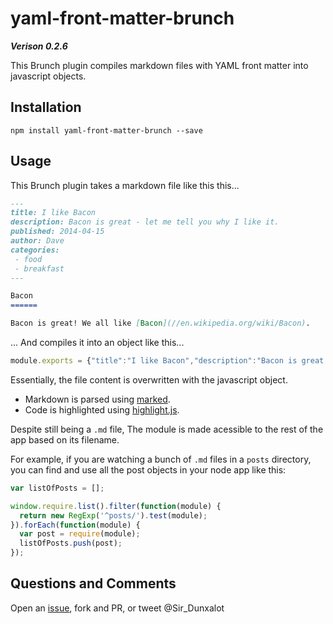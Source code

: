 yaml-front-matter-brunch
======

***Verison 0.2.6***

This Brunch plugin compiles markdown files with YAML front matter into javascript objects.

Installation
------

```
npm install yaml-front-matter-brunch --save
```

Usage
------

This Brunch plugin takes a markdown file like this this...

```markdown
---
title: I like Bacon
description: Bacon is great - let me tell you why I like it.
published: 2014-04-15
author: Dave
categories:
 - food
 - breakfast
---

Bacon
======

Bacon is great! We all like [Bacon](//en.wikipedia.org/wiki/Bacon).
```

... And compiles it into an object like this...

```js
module.exports = {"title":"I like Bacon","description":"Bacon is great - let me tell you why I like it.","published":"2014-04-15T00:00:00.000Z","author":"Dave","categories":["food","breakfast"],"__content":"<h1>Bacon</h1><p>Bacon is great! We all like <a href=\"//en.wikipedia.org/wiki/Bacon\">Bacon</a>"}
```

Essentially, the file content is overwritten with the javascript object.

- Markdown is parsed using [marked](https://github.com/chjj/marked).
- Code is highlighted using [highlight.js](http://highlightjs.org/).

Despite still being a `.md` file, The module is made acessible to the rest of the app based on its filename.

For example, if you are watching a bunch of `.md` files in a `posts` directory, you can find and use all the post objects in your node app like this:

```js
var listOfPosts = [];

window.require.list().filter(function(module) {
  return new RegExp('^posts/').test(module);
}).forEach(function(module) {
  var post = require(module);
  listOfPosts.push(post);
});
```

Questions and Comments
------

Open an [issue](https://github.com/sir-dunxalot/yaml-front-matter-brunch/issues/new), fork and PR, or tweet @Sir_Dunxalot
